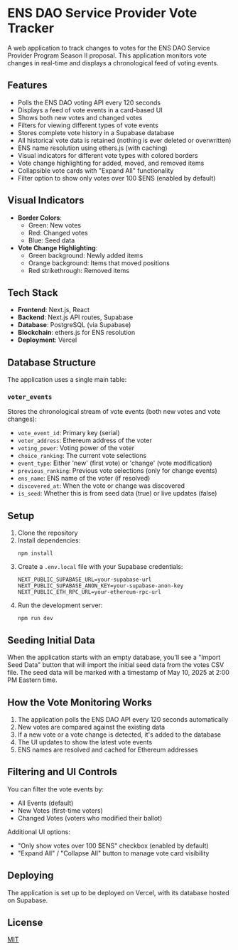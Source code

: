 <!-- Last updated: May 10, 2024 -->

# ENS DAO Service Provider Vote Tracker

A web application to track changes to votes for the ENS DAO Service Provider Program Season II proposal. This application monitors vote changes in real-time and displays a chronological feed of voting events.

## Features

- Polls the ENS DAO voting API every 120 seconds
- Displays a feed of vote events in a card-based UI
- Shows both new votes and changed votes
- Filters for viewing different types of vote events
- Stores complete vote history in a Supabase database
- All historical vote data is retained (nothing is ever deleted or overwritten)
- ENS name resolution using ethers.js (with caching)
- Visual indicators for different vote types with colored borders
- Vote change highlighting for added, moved, and removed items
- Collapsible vote cards with "Expand All" functionality
- Filter option to show only votes over 100 $ENS (enabled by default)

## Visual Indicators

- **Border Colors**:
  - Green: New votes
  - Red: Changed votes
  - Blue: Seed data
- **Vote Change Highlighting**:
  - Green background: Newly added items
  - Orange background: Items that moved positions
  - Red strikethrough: Removed items

## Tech Stack

- **Frontend**: Next.js, React
- **Backend**: Next.js API routes, Supabase
- **Database**: PostgreSQL (via Supabase)
- **Blockchain**: ethers.js for ENS resolution
- **Deployment**: Vercel

## Database Structure

The application uses a single main table:

### `voter_events`

Stores the chronological stream of vote events (both new votes and vote changes):

- `vote_event_id`: Primary key (serial)
- `voter_address`: Ethereum address of the voter
- `voting_power`: Voting power of the voter
- `choice_ranking`: The current vote selections
- `event_type`: Either 'new' (first vote) or 'change' (vote modification)
- `previous_ranking`: Previous vote selections (only for change events)
- `ens_name`: ENS name of the voter (if resolved)
- `discovered_at`: When the vote or change was discovered
- `is_seed`: Whether this is from seed data (true) or live updates (false)

## Setup

1. Clone the repository
2. Install dependencies:
   ```
   npm install
   ```
3. Create a `.env.local` file with your Supabase credentials:
   ```
   NEXT_PUBLIC_SUPABASE_URL=your-supabase-url
   NEXT_PUBLIC_SUPABASE_ANON_KEY=your-supabase-anon-key
   NEXT_PUBLIC_ETH_RPC_URL=your-ethereum-rpc-url
   ```
4. Run the development server:
   ```
   npm run dev
   ```

## Seeding Initial Data

When the application starts with an empty database, you'll see a "Import Seed Data" button that will import the initial seed data from the votes CSV file. The seed data will be marked with a timestamp of May 10, 2025 at 2:00 PM Eastern time.

## How the Vote Monitoring Works

1. The application polls the ENS DAO API every 120 seconds automatically
2. New votes are compared against the existing data
3. If a new vote or a vote change is detected, it's added to the database
4. The UI updates to show the latest vote events
5. ENS names are resolved and cached for Ethereum addresses

## Filtering and UI Controls

You can filter the vote events by:

- All Events (default)
- New Votes (first-time voters)
- Changed Votes (voters who modified their ballot)

Additional UI options:

- "Only show votes over 100 $ENS" checkbox (enabled by default)
- "Expand All" / "Collapse All" button to manage vote card visibility

## Deploying

The application is set up to be deployed on Vercel, with its database hosted on Supabase.

## License

[MIT](LICENSE)
